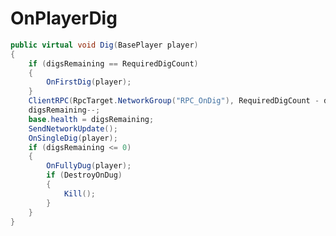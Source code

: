 <Badge type="danger" text="Carbon Compatible"/><Badge type="warning" text="Oxide Compatible"/>
# OnPlayerDig
```csharp
public virtual void Dig(BasePlayer player)
{
	if (digsRemaining == RequiredDigCount)
	{
		OnFirstDig(player);
	}
	ClientRPC(RpcTarget.NetworkGroup("RPC_OnDig"), RequiredDigCount - digsRemaining, RequiredDigCount);
	digsRemaining--;
	base.health = digsRemaining;
	SendNetworkUpdate();
	OnSingleDig(player);
	if (digsRemaining <= 0)
	{
		OnFullyDug(player);
		if (DestroyOnDug)
		{
			Kill();
		}
	}
}

```
